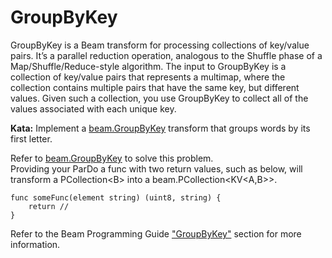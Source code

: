 <!--
    Licensed to the Apache Software Foundation (ASF) under one
    or more contributor license agreements.  See the NOTICE file
    distributed with this work for additional information
    regarding copyright ownership.  The ASF licenses this file
    to you under the Apache License, Version 2.0 (the
    "License"); you may not use this file except in compliance
    with the License.  You may obtain a copy of the License at

      http://www.apache.org/licenses/LICENSE-2.0

    Unless required by applicable law or agreed to in writing,
    software distributed under the License is distributed on an
    "AS IS" BASIS, WITHOUT WARRANTIES OR CONDITIONS OF ANY
    KIND, either express or implied.  See the License for the
    specific language governing permissions and limitations
    under the License.
-->

# GroupByKey

GroupByKey is a Beam transform for processing collections of key/value pairs. It’s a parallel
reduction operation, analogous to the Shuffle phase of a Map/Shuffle/Reduce-style algorithm. The
input to GroupByKey is a collection of key/value pairs that represents a multimap, where the
collection contains multiple pairs that have the same key, but different values. Given such a
collection, you use GroupByKey to collect all of the values associated with each unique key.

**Kata:** Implement a 
<a href="https://godoc.org/github.com/apache/beam/sdks/go/pkg/beam#GroupByKey">
beam.GroupByKey</a> transform that groups words by its first letter.
<div class="hint">
  Refer to <a href="https://godoc.org/github.com/apache/beam/sdks/go/pkg/beam#GroupByKey">
  beam.GroupByKey</a> to solve this problem.
</div>
<div class="hint">
  Providing your ParDo a func with two return values, such as below, will transform a PCollection&lt;B&gt; 
  into a beam.PCollection&lt;KV&lt;A,B&gt;&gt;.
  
```
func someFunc(element string) (uint8, string) {
    return //  
}
``` 
</div>
<div class="hint">
  Refer to the Beam Programming Guide
  <a href="https://beam.apache.org/documentation/programming-guide/#groupbykey">
    "GroupByKey"</a> section for more information.
</div>
